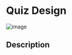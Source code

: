 # Quiz Design
![image](https://github.com/user-attachments/assets/fa46a332-f2c6-49c1-bf19-9af85c2b9d30)

## Description
